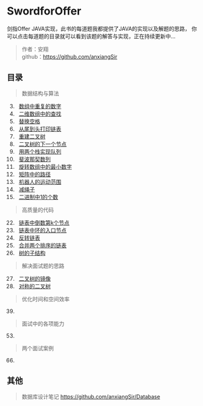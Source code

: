 <link href="markdown.css" rel="stylesheet"></link>

# SwordforOffer
剑指Offer JAVA实现，此书的每道题我都提供了JAVA的实现以及解题的思路，
你可以点击每道题的目录就可以看到该题的解答与实现，正在持续更新中...  

> 作者：安翔  
> github：https://github.com/anxiangSir

## 目录 
> 数据结构与算法 
3. &#160; [数组中重复的数字](/src/datastrcture/problem_03/readme.md)
4. &#160; [二维数组中的查找](/src/datastrcture/problem_04/readme.md)
5. &#160; [替换空格](/src/datastrcture/problem_05/readme.md)
6. &#160; [从尾到头打印链表](/src/datastrcture/problem_06/readme.md)
7. &#160; [重建二叉树](/src/datastrcture/problem_07/readme.md)
8. &#160; [二叉树的下一个节点](/src/datastrcture/problem_08/readme.md)
9. &#160; [用两个栈实现队列](/src/datastrcture/problem_09/readme.md)
10. &#160; [斐波那契数列](/src/datastrcture/problem_10/readme.md)
11. &#160; [旋转数组中的最小数字](/src/datastrcture/problem_11/readme.md)
12. &#160; [矩阵中的路径](/src/datastrcture/problem_12/readme.md)
13. &#160; [机器人的运动范围](/src/datastrcture/problem_13/readme.md)
14. &#160; [减绳子](/src/datastrcture/problem_14/readme.md)
15. &#160; [二进制中1的个数](/src/datastrcture/problem_15/readme.md)
> 高质量的代码
22. &#160; [链表中倒数第k个节点](/src/qualitycode/problem_22/readme.md)
23. &#160; [链表中环的入口节点](/src/qualitycode/problem_23/readme.md)
24. &#160; [反转链表](/src/qualitycode/problem_24/readme.md)
25. &#160; [合并两个排序的链表](/src/qualitycode/problem_25/readme.md)
26. &#160; [树的子结构](/src/qualitycode/problem_26/readme.md)
> 解决面试题的思路  
27. &#160; [二叉树的镜像](/src/qualitycode/problem_27/readme.md)
28. &#160; [对称的二叉树](/src/qualitycode/problem_28/readme.md)
> 优化时间和空间效率
39. 
> 面试中的各项能力
53. 
> 两个面试案例
66. 

## 其他
> 数据库设计笔记 https://github.com/anxiangSir/Database